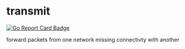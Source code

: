 # transmit
[![Go Report Card Badge](https://goreportcard.com/badge/github.com/midbel/transmit)](https://goreportcard.com/report/github.com/midbel/transmit)

forward packets from one network missing connectivty with another
